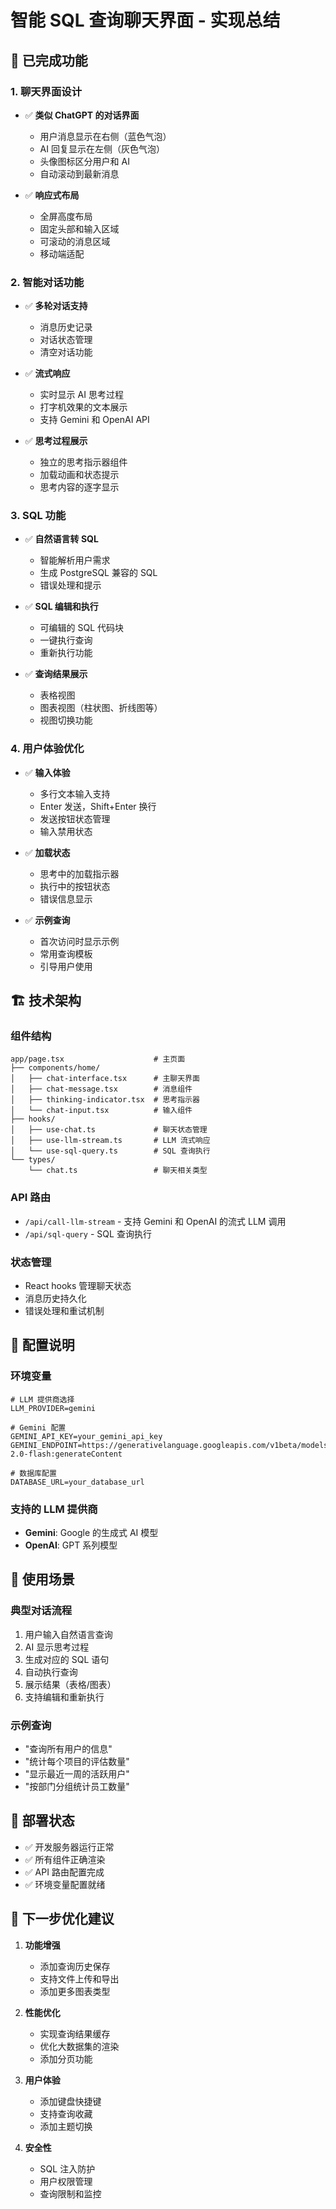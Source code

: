 # 智能 SQL 查询聊天界面 - 实现总结

## 🎉 已完成功能

### 1. 聊天界面设计

- ✅ **类似 ChatGPT 的对话界面**

  - 用户消息显示在右侧（蓝色气泡）
  - AI 回复显示在左侧（灰色气泡）
  - 头像图标区分用户和 AI
  - 自动滚动到最新消息

- ✅ **响应式布局**
  - 全屏高度布局
  - 固定头部和输入区域
  - 可滚动的消息区域
  - 移动端适配

### 2. 智能对话功能

- ✅ **多轮对话支持**

  - 消息历史记录
  - 对话状态管理
  - 清空对话功能

- ✅ **流式响应**

  - 实时显示 AI 思考过程
  - 打字机效果的文本展示
  - 支持 Gemini 和 OpenAI API

- ✅ **思考过程展示**
  - 独立的思考指示器组件
  - 加载动画和状态提示
  - 思考内容的逐字显示

### 3. SQL 功能

- ✅ **自然语言转 SQL**

  - 智能解析用户需求
  - 生成 PostgreSQL 兼容的 SQL
  - 错误处理和提示

- ✅ **SQL 编辑和执行**

  - 可编辑的 SQL 代码块
  - 一键执行查询
  - 重新执行功能

- ✅ **查询结果展示**
  - 表格视图
  - 图表视图（柱状图、折线图等）
  - 视图切换功能

### 4. 用户体验优化

- ✅ **输入体验**

  - 多行文本输入支持
  - Enter 发送，Shift+Enter 换行
  - 发送按钮状态管理
  - 输入禁用状态

- ✅ **加载状态**

  - 思考中的加载指示器
  - 执行中的按钮状态
  - 错误信息显示

- ✅ **示例查询**
  - 首次访问时显示示例
  - 常用查询模板
  - 引导用户使用

## 🏗️ 技术架构

### 组件结构

```
app/page.tsx                    # 主页面
├── components/home/
│   ├── chat-interface.tsx      # 主聊天界面
│   ├── chat-message.tsx        # 消息组件
│   ├── thinking-indicator.tsx  # 思考指示器
│   └── chat-input.tsx          # 输入组件
├── hooks/
│   ├── use-chat.ts             # 聊天状态管理
│   ├── use-llm-stream.ts       # LLM 流式响应
│   └── use-sql-query.ts        # SQL 查询执行
└── types/
    └── chat.ts                 # 聊天相关类型
```

### API 路由

- `/api/call-llm-stream` - 支持 Gemini 和 OpenAI 的流式 LLM 调用
- `/api/sql-query` - SQL 查询执行

### 状态管理

- React hooks 管理聊天状态
- 消息历史持久化
- 错误处理和重试机制

## 🔧 配置说明

### 环境变量

```env
# LLM 提供商选择
LLM_PROVIDER=gemini

# Gemini 配置
GEMINI_API_KEY=your_gemini_api_key
GEMINI_ENDPOINT=https://generativelanguage.googleapis.com/v1beta/models/gemini-2.0-flash:generateContent

# 数据库配置
DATABASE_URL=your_database_url
```

### 支持的 LLM 提供商

- **Gemini**: Google 的生成式 AI 模型
- **OpenAI**: GPT 系列模型

## 🎯 使用场景

### 典型对话流程

1. 用户输入自然语言查询
2. AI 显示思考过程
3. 生成对应的 SQL 语句
4. 自动执行查询
5. 展示结果（表格/图表）
6. 支持编辑和重新执行

### 示例查询

- "查询所有用户的信息"
- "统计每个项目的评估数量"
- "显示最近一周的活跃用户"
- "按部门分组统计员工数量"

## 🚀 部署状态

- ✅ 开发服务器运行正常
- ✅ 所有组件正确渲染
- ✅ API 路由配置完成
- ✅ 环境变量配置就绪

## 📝 下一步优化建议

1. **功能增强**

   - 添加查询历史保存
   - 支持文件上传和导出
   - 添加更多图表类型

2. **性能优化**

   - 实现查询结果缓存
   - 优化大数据集的渲染
   - 添加分页功能

3. **用户体验**

   - 添加键盘快捷键
   - 支持查询收藏
   - 添加主题切换

4. **安全性**
   - SQL 注入防护
   - 用户权限管理
   - 查询限制和监控
